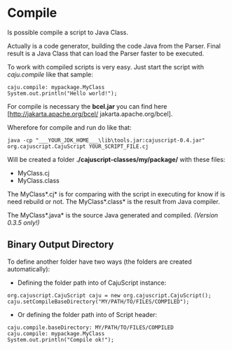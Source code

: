 # Compile

Is possible compile a script to Java Class.

Actually is a code generator, building the code Java from the Parser. Final result is a Java Class that can load the Parser faster to be executed.

To work with compiled scripts is very easy. Just start the script with *caju.compile* like that sample:

```
caju.compile: mypackage.MyClass
System.out.println("Hello world!");
```

For compile is necessary the **bcel.jar** you can find here [http://jakarta.apache.org/bcel/ jakarta.apache.org/bcel].

Wherefore for compile and run do like that:

```
java -cp "___YOUR_JDK_HOME___\lib\tools.jar:cajuscript-0.4.jar" org.cajuscript.CajuScript YOUR_SCRIPT_FILE.cj
```

Will be created a folder **./cajuscript-classes/my/package/** with these files:

- MyClass.cj
- MyClass.class

The MyClass*.cj* is for comparing with the script in executing for know if is need rebuild or not. The MyClass*.class* is the result from Java compiler.

The MyClass*.java* is the source Java generated and compiled. _(Version 0.3.5 only!)_

## Binary Output Directory

To define another folder have two ways (the folders are created automatically):

- Defining the folder path into of CajuScript instance:

```
org.cajuscript.CajuScript caju = new org.cajuscript.CajuScript();
caju.setCompileBaseDirectory("MY/PATH/TO/FILES/COMPILED");
```

- Or defining the folder path into of Script header:

```
caju.compile.baseDirectory: MY/PATH/TO/FILES/COMPILED
caju.compile: mypackage.MyClass
System.out.println("Compile ok!"); 
```
